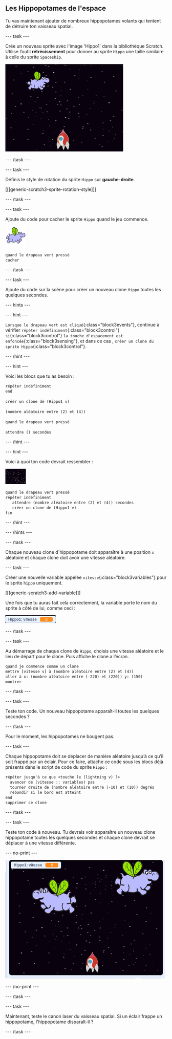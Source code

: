 ## Les Hippopotames de l'espace

Tu vas maintenant ajouter de nombreux hippopotames volants qui tentent de détruire ton vaisseau spatial.

--- task ---

Crée un nouveau sprite avec l'image 'Hippo1' dans la bibliothèque Scratch. Utilise l’outil **rétrécissement** pour donner au sprite `Hippo` une taille similaire à celle du sprite `Spaceship`.

![capture d'écran](images/invaders-hippo.png)

--- /task ---

--- task ---

Définis le style de rotation du sprite `Hippo` sur **gauche-droite**.

[[[generic-scratch3-sprite-rotation-style]]]

--- /task ---

--- task ---

Ajoute du code pour cacher le sprite `Hippo` quand le jeu commence.

![sprite hippopotame](images/hippo-sprite.png)

```blocks3
quand le drapeau vert pressé
cacher

```

--- /task ---

--- task ---

Ajoute du code sur la scène pour créer un nouveau clone `Hippo` toutes les quelques secondes.

--- hints ---

--- hint ---

`Lorsque le drapeau vert est cliqué`{:class="block3events"}, continue à vérifier `répéter indéfiniment`{:class="block3control"} `si`{:class="block3control"} `la touche d'espacement est enfoncée`{:class="block3sensing"}, et dans ce cas , `créer un clone du sprite Hippo`{:class="block3control"}.

--- /hint ---

--- hint ---

Voici les blocs que tu as besoin :

```blocks3
répéter indéfiniment
end

créer un clone de (Hippo1 v)

(nombre aléatoire entre (2) et (4))

quand le drapeau vert pressé

attendre () secondes
```

--- /hint ---

--- hint ---

Voici à quoi ton code devrait ressembler :

![sprite Scène](images/stage-sprite.png)

```blocks3
quand le drapeau vert pressé
répéter indéfiniment
   attendre (nombre aléatoire entre (2) et (4)) secondes
   créer un clone de (Hippo1 v)
fin
```

--- /hint ---

--- /hints ---

--- /task ---

Chaque nouveau clone d´hippopotame doit apparaître à une position `x` aléatoire et chaque clone doit avoir une vitesse aléatoire.

--- task ---

Créer une nouvelle variable appelée `vitesse`{:class="block3variables"} pour le sprite `hippo` uniquement.

[[[generic-scratch3-add-variable]]]

Une fois que tu auras fait cela correctement, la variable porte le nom du sprite à côté de lui, comme ceci :

![capture d'écran](images/invaders-var-test.png)

--- /task ---

--- task ---

Au démarrage de chaque clone de `Hippo`, choisis une vitesse aléatoire et le lieu de départ pour le clone. Puis affiche le clone a l’écran.

```blocks3
quand je commence comme un clone
mettre [vitesse v] à (nombre aléatoire entre (2) et (4))
aller à x: (nombre aléatoire entre (-220) et (220)) y: (150)
montrer
```

--- /task ---

--- task ---

Teste ton code. Un nouveau hippopotame apparaît-il toutes les quelques secondes ?

--- /task ---

Pour le moment, les hippopotames ne bougent pas.

--- task ---

Chaque hippopotame doit se déplacer de manière aléatoire jusqu’à ce qu’il soit frappé par un éclair. Pour ce faire, attache ce code sous les blocs déjà présents dans le script de code du sprite `Hippo` :

```blocks3
répéter jusqu'à ce que <touche le (lightning v) ?> 
  avancer de (vitesse :: variables) pas
  tourner droite de (nombre aléatoire entre (-10) et (10)) degrés
  rebondir si le bord est atteint
end
supprimer ce clone
```

--- /task ---

--- task ---

Teste ton code à nouveau. Tu devrais voir apparaître un nouveau clone hippopotame toutes les quelques secondes et chaque clone devrait se déplacer à une vitesse différente.

--- no-print ---

![capture d'écran](images/hippo-clones.gif)

--- /no-print ---

--- /task ---

--- task ---

Maintenant, teste le canon laser du vaisseau spatial. Si un éclair frappe un hippopotame, l'hippopotame disparaît-il ?

--- /task ---